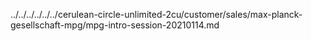 ../../../../../../cerulean-circle-unlimited-2cu/customer/sales/max-planck-gesellschaft-mpg/mpg-intro-session-20210114.md